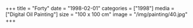 +++
title = "Forty"
date = "1998-02-01"
categories = ["1998"]
media = ["Digital Oil Painting"]
size = "100 x 100 cm"
image = "/img/painting/40.jpg"
+++
